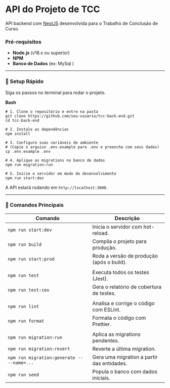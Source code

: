 # API do Projeto de TCC

API backend com [NestJS](https://nestjs.com/) desenvolvida para o Trabalho de Conclusão de Curso.

### Pré-requisitos

- **Node.js** (v18.x ou superior)
- **NPM**
- **Banco de Dados** (ex: MySql )

---

### 🚀 Setup Rápido

Siga os passos no terminal para rodar o projeto.

**Bash**

```
# 1. Clone o repositório e entre na pasta
git clone https://github.com/seu-usuario/tcc-back-end.git
cd tcc-back-end

# 2. Instale as dependências
npm install

# 3. Configure suas variáveis de ambiente
# (Copie o arquivo .env.example para .env e preencha com seus dados)
cp .env.example .env

# 4. Aplique as migrations no banco de dados
npm run migration:run

# 5. Inicie o servidor em modo de desenvolvimento
npm run start:dev
```

A API estará rodando em `http://localhost:3000`.

---

### 📜 Comandos Principais

| Comando                                    | Descrição                                  |
| ------------------------------------------ | ------------------------------------------ |
| `npm run start:dev`                        | Inicia o servidor com hot-reload.          |
| `npm run build`                            | Compila o projeto para produção.           |
| `npm run start:prod`                       | Roda a versão de produção (após o build).  |
|                                            |                                            |
| `npm run test`                             | Executa todos os testes (Jest).            |
| `npm run test:cov`                         | Gera o relatório de cobertura de testes.   |
|                                            |                                            |
| `npm run lint`                             | Analisa e corrige o código com ESLint.     |
| `npm run format`                           | Formata o código com Prettier.             |
|                                            |                                            |
| `npm run migration:run`                    | Aplica as migrations pendentes.            |
| `npm run migration:revert`                 | Reverte a última migration.                |
| `npm run migration:generate -- --name=...` | Gera uma migration a partir das entidades. |
| `npm run seed`                             | Popula o banco com dados iniciais.         |
